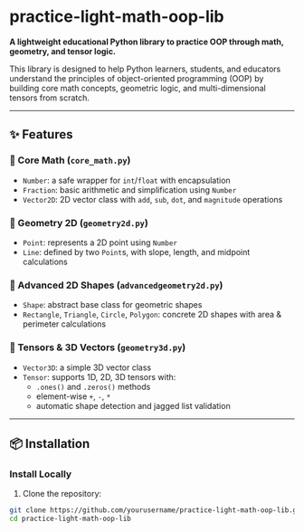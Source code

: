 # practice-light-math-oop-lib

**A lightweight educational Python library to practice OOP through math, geometry, and tensor logic.**

This library is designed to help Python learners, students, and educators understand the principles of object-oriented programming (OOP) by building core math concepts, geometric logic, and multi-dimensional tensors from scratch.

---

## ✨ Features

### 🔢 Core Math (`core_math.py`)
- `Number`: a safe wrapper for `int`/`float` with encapsulation
- `Fraction`: basic arithmetic and simplification using `Number`
- `Vector2D`: 2D vector class with `add`, `sub`, `dot`, and `magnitude` operations

### 📐 Geometry 2D (`geometry2d.py`)
- `Point`: represents a 2D point using `Number`
- `Line`: defined by two `Point`s, with slope, length, and midpoint calculations

### 🧱 Advanced 2D Shapes (`advancedgeometry2d.py`)
- `Shape`: abstract base class for geometric shapes
- `Rectangle`, `Triangle`, `Circle`, `Polygon`: concrete 2D shapes with area & perimeter calculations

### 🧮 Tensors & 3D Vectors (`geometry3d.py`)
- `Vector3D`: a simple 3D vector class
- `Tensor`: supports 1D, 2D, 3D tensors with:
  - `.ones()` and `.zeros()` methods
  - element-wise `+`, `-`, `*`
  - automatic shape detection and jagged list validation

---

## 📦 Installation

### Install Locally

1. Clone the repository:

```bash
git clone https://github.com/yourusername/practice-light-math-oop-lib.git
cd practice-light-math-oop-lib
